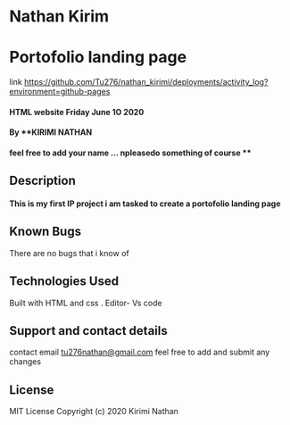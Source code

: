 # Nathan Kirim
# Portofolio landing page
link https://github.com/Tu276/nathan_kirimi/deployments/activity_log?environment=github-pages
#### HTML website Friday June 1O 2020
#### By **KIRIMI NATHAN 
#### feel free to add your name ... npleasedo something of course **
## Description
#### This is my first IP project i am tasked to create a portofolio landing page    

## Known Bugs
There are no bugs that i know of  
## Technologies Used
Built with HTML and css . Editor- Vs code 
## Support and contact details
contact email tu276nathan@gmail.com   feel free to add and submit any changes 
## License
MIT License
Copyright (c) 2020 Kirimi Nathan 
  
